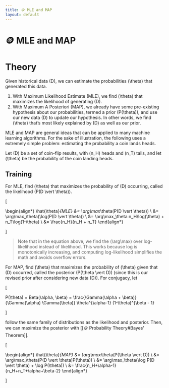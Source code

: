 ```yaml
---
title: 🪙 MLE and MAP
layout: default
---
```


# 🪙 MLE and MAP

# Theory
Given historical data \(D\), we can estimate the probabilities \(\theta\) that generated this data.
1. With Maximum Likelihood Estimate (MLE), we find \(\theta\) that maximizes the likelihood of generating \(D\).
2. With Maximum A Posteriori (MAP), we already have some pre-existing hypothesis about our probabilities, termed a prior \(P(\theta)\), and use our new data \(D\) to update our hypothesis. In other words, we find \(\theta\) that’s most likely explained by \(D\) as well as our prior.

MLE and MAP are general ideas that can be applied to many machine learning algorithms. For the sake of illustration, the following uses a extremely simple problem: estimating the probability a coin lands heads.

Let \(D\) be a set of coin-flip results, with \(n_H\) heads and \(n_T\) tails, and let \(\theta\) be the probability of the coin landing heads.

## Training
For MLE, find \(\theta\) that maximizes the probability of \(D\) occurring, called the likelihood \(P(D \vert \theta)\).

\[

 \begin{align*} \hat{\theta}_{MLE} &= \arg\max_\theta(P(D \vert \theta)) \\ &= \arg\max_\theta(\log(P(D \vert \theta)) \\ &= \arg\max_\theta n_H\log(\theta) + n_T\log(1-\theta) \\ &= \frac{n_H}{n_H + n_T} \end{align*} 

\]

> Note that in the equation above, we find the \(\arg\max\) over log-likelihood instead of likelihood. This works because log is monotonically increasing, and computing log-likelihood simplifies the math and avoids overflow errors.

For MAP, find \(\theta\) that maximizes the probability of \(\theta\) given that \(D\) occurred, called the posterior \(P(\theta \vert D)\) (since this is our revised prior after considering new data \(D\)). For conjugacy, let 

\[

P(\theta) = Beta(\alpha, \beta) = \frac{\Gamma(\alpha + \beta)}{\Gamma(\alpha) \Gamma(\beta)} \theta^{\alpha-1} (1-\theta)^{\beta - 1}

\]

follow the same family of distributions as the likelihood and posterior. Then, we can maximize the posterior with [[🪙 Probability Theory#Bayes' Theorem]].

\[

 \begin{align*} \hat{\theta}_{MAP} &= \arg\max_\theta(P(\theta \vert D)) \\ &= \arg\max_\theta(P(D \vert \theta)P(\theta)) \\ &= \arg\max_\theta(\log P(D \vert \theta) + \log P(\theta)) \\ &= \frac{n_H+\alpha-1}{n_H+n_T+\alpha+\beta-2} \end{align*} 

\]
